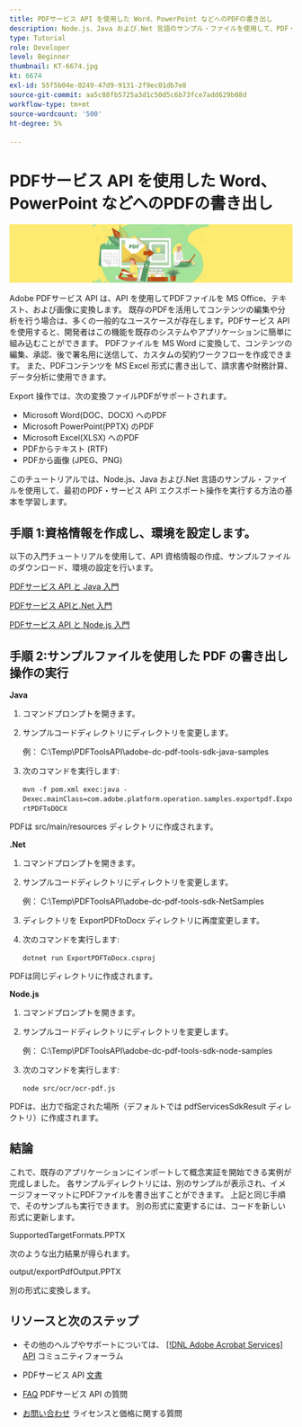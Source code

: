 ```yaml
---
title: PDFサービス API を使用した Word、PowerPoint などへのPDFの書き出し
description: Node.js、Java および.Net 言語のサンプル・ファイルを使用して、PDF・サービス API エクスポート操作を実行する方法を説明します
type: Tutorial
role: Developer
level: Beginner
thumbnail: KT-6674.jpg
kt: 6674
exl-id: 55f5b04e-0249-47d9-9131-2f9ec01db7e8
source-git-commit: aa5c88fb5725a3d1c50d5c6b73fce7add629b08d
workflow-type: tm+mt
source-wordcount: '500'
ht-degree: 5%

---
```


# PDFサービス API を使用した Word、PowerPoint などへのPDFの書き出し

![PDFHero 画像の作成](assets/ExportPDF_hero.jpg)

Adobe PDFサービス API は、API を使用してPDFファイルを MS Office、テキスト、および画像に変換します。 既存のPDFを活用してコンテンツの編集や分析を行う場合は、多くの一般的なユースケースが存在します。PDFサービス API を使用すると、開発者はこの機能を既存のシステムやアプリケーションに簡単に組み込むことができます。 PDFファイルを MS Word に変換して、コンテンツの編集、承認、後で署名用に送信して、カスタムの契約ワークフローを作成できます。 また、PDFコンテンツを MS Excel 形式に書き出して、請求書や財務計算、データ分析に使用できます。

Export 操作では、次の変換ファイルPDFがサポートされます。

* Microsoft Word(DOC、DOCX) へのPDF
* Microsoft PowerPoint(PPTX) のPDF
* Microsoft Excel(XLSX) へのPDF
* PDFからテキスト (RTF)
* PDFから画像 (JPEG、PNG)

このチュートリアルでは、Node.js、Java および.Net 言語のサンプル・ファイルを使用して、最初のPDF・サービス API エクスポート操作を実行する方法の基本を学習します。

## 手順 1:資格情報を作成し、環境を設定します。

以下の入門チュートリアルを使用して、API 資格情報の作成、サンプルファイルのダウンロード、環境の設定を行います。

[PDFサービス API と Java 入門](gettingstartedjava.md)

[PDFサービス APIと.Net 入門](gettingstartednet.md)

[PDFサービス API と Node.js 入門](createpdffromhtml.md)

## 手順 2:サンプルファイルを使用した PDF の書き出し操作の実行

**Java**

1. コマンドプロンプトを開きます。

1. サンプルコードディレクトリにディレクトリを変更します。

   例： C:\Temp\PDFToolsAPI\adobe-dc-pdf-tools-sdk-java-samples

1. 次のコマンドを実行します:

   `mvn -f pom.xml exec:java -Dexec.mainClass=com.adobe.platform.operation.samples.exportpdf.ExportPDFToDOCX`

PDFは src/main/resources ディレクトリに作成されます。

**.Net**

1. コマンドプロンプトを開きます。

1. サンプルコードディレクトリにディレクトリを変更します。

   例： C:\Temp\PDFToolsAPI\adobe-dc-pdf-tools-sdk-NetSamples

1. ディレクトリを ExportPDFtoDocx ディレクトリに再度変更します。

1. 次のコマンドを実行します:

   `dotnet run ExportPDFToDocx.csproj`

PDFは同じディレクトリに作成されます。

**Node.js**

1. コマンドプロンプトを開きます。

1. サンプルコードディレクトリにディレクトリを変更します。

   例： C:\Temp\PDFToolsAPI\adobe-dc-pdf-tools-sdk-node-samples

1. 次のコマンドを実行します:

   `node src/ocr/ocr-pdf.js`

PDFは、出力で指定された場所（デフォルトでは pdfServicesSdkResult ディレクトリ）に作成されます。

## 結論

これで、既存のアプリケーションにインポートして概念実証を開始できる実例が完成しました。 各サンプルディレクトリには、別のサンプルが表示され、イメージフォーマットにPDFファイルを書き出すことができます。 上記と同じ手順で、そのサンプルも実行できます。 別の形式に変更するには、コードを新しい形式に更新します。

SupportedTargetFormats.PPTX

次のような出力結果が得られます。

output/exportPdfOutput.PPTX

別の形式に変換します。

## リソースと次のステップ

* その他のヘルプやサポートについては、 [[!DNL Adobe Acrobat Services] API](https://community.adobe.com/t5/document-cloud-sdk/bd-p/Document-Cloud-SDK?page=1&amp;sort=latest_replies&amp;filter=all) コミュニティフォーラム

* PDFサービス API [文書](https://www.adobe.com/go/pdftoolsapi_doc)

* [FAQ](https://community.adobe.com/t5/document-cloud-sdk/faq-for-document-services-pdf-tools-api/m-p/10726197) PDFサービス API の質問

* [お問い合わせ](https://www.adobe.com/go/pdftoolsapi_requestform) ライセンスと価格に関する質問
